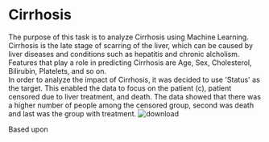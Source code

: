 # Cirrhosis
The purpose of this task is to analyze Cirrhosis using Machine Learning. Cirrhosis is the late stage of scarring of the liver, which can be caused by liver diseases and conditions such as hepatitis and chronic alcholism. 
Features that play a role in predicting Cirrhosis are Age, Sex, Cholesterol, Bilirubin, Platelets, and so on.  
In order to analyze the impact of Cirrhosis, it was decided to use 'Status' as the target.  This enabled the data to focus on the patient (c), patient censored due to liver treatment, and death.
The data showed that there was a higher number of people among the censored group, second was death and last was the group with treatment.  ![download](https://github.com/ddy623/Cirrhosis/assets/129712664/f97ab0cc-432a-4b0d-a3a9-8f4a7f554c10)

Based upon 
